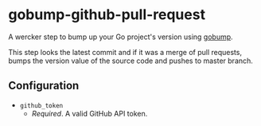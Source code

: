 gobump-github-pull-request
==========================

A wercker step to bump up your Go project's version using [gobump](https://github.com/motemen/gobump).

This step looks the latest commit and if it was a merge of pull requests, bumps the version value of the source code and pushes to master branch.

Configuration
-------------

- `github_token`
  - *Required*. A valid GitHub API token.
